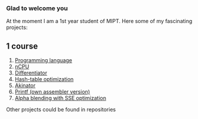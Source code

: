 ### Glad to welcome you

At the moment I am a 1st year student of MIPT. Here some of my fascinating projects:

## 1 course

1. [Programming language](https://github.com/Vokerlee/Compiler-technologies/tree/master/9.%20Programming%20language)
2. [nCPU](https://github.com/Vokerlee/Compiler-technologies/tree/master/5.%20nCPU)
3. [Differentiator](https://github.com/Vokerlee/Compiler-technologies/tree/master/8.%20Differentiator)
4. [Hash-table optimization](https://github.com/Vokerlee/Assembly/tree/main/5.2.%20Hash-table's%20optimization)
5. [Akinator](https://github.com/Vokerlee/Compiler-technologies/tree/master/7.%20Akinator)
6. [Printf (own assembler version)](https://github.com/Vokerlee/Assembly/tree/main/2.1.%20Printf)
7. [Alpha blending with SSE optimization](https://github.com/Vokerlee/Assembly/tree/main/6.%20Alpha%20blending)

Other projects could be found in repositories



